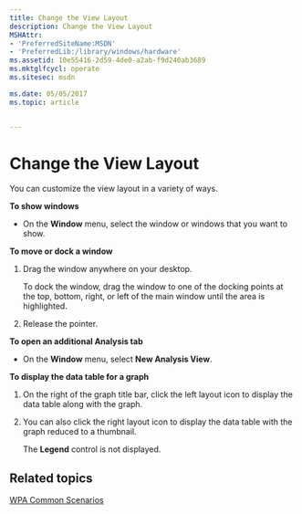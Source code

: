 ```yaml
---
title: Change the View Layout
description: Change the View Layout
MSHAttr:
- 'PreferredSiteName:MSDN'
- 'PreferredLib:/library/windows/hardware'
ms.assetid: 10e55416-2d59-4de0-a2ab-f9d240ab3689
ms.mktglfcycl: operate
ms.sitesec: msdn

ms.date: 05/05/2017
ms.topic: article


---
```


# Change the View Layout


You can customize the view layout in a variety of ways.

**To show windows**

-   On the **Window** menu, select the window or windows that you want to show.

**To move or dock a window**

1.  Drag the window anywhere on your desktop.

    To dock the window, drag the window to one of the docking points at the top, bottom, right, or left of the main window until the area is highlighted.

2.  Release the pointer.

**To open an additional Analysis tab**

-   On the **Window** menu, select **New Analysis View**.

**To display the data table for a graph**

1.  On the right of the graph title bar, click the left layout icon to display the data table along with the graph.

2.  You can also click the right layout icon to display the data table with the graph reduced to a thumbnail.

    The **Legend** control is not displayed.

## Related topics


[WPA Common Scenarios](windows-performance-analyzer-common-scenarios.md)

 

 







